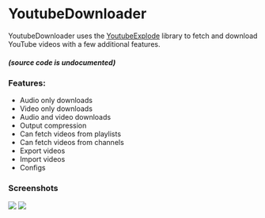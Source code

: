 
# YoutubeDownloader
YoutubeDownloader uses the [YoutubeExplode](https://github.com/Tyrrrz/YoutubeExplode) library to fetch and download YouTube videos with a few additional features.
##### (source code is undocumented)

### Features:
 - Audio only downloads
 - Video only downloads
 - Audio and video downloads
 - Output compression
 - Can fetch videos from playlists
 - Can fetch videos from channels
 - Export videos
 - Import videos 
 - Configs

### Screenshots
![](https://i.ibb.co/x7wxn85/Screenshot-2020-11-05-235150.png)
![](https://i.ibb.co/YLPbNTP/Screenshot-2020-11-05-235540.png)
